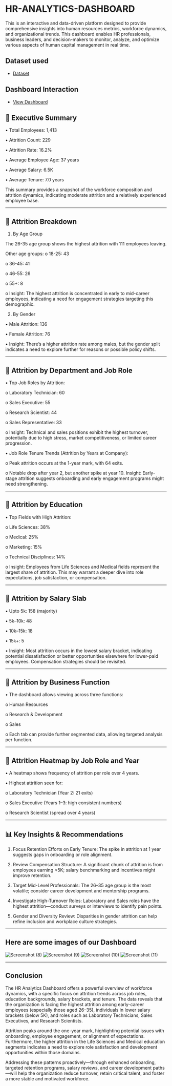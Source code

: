 # HR-ANALYTICS-DASHBOARD
This is an interactive and data-driven platform designed to provide comprehensive insights into human resources metrics, workforce dynamics, and organizational trends. This dashboard enables HR professionals, business leaders, and decision-makers to monitor, analyze, and optimize various aspects of human capital management in real time.
## Dataset used
- <a href="https://github.com/CharulAgarwal07/HR-ANALYTICS-DASHBOARD/blob/main/HR_Analytics.csv">Dataset</a>
## Dashboard Interaction
- <a href="https://github.com/CharulAgarwal07/HR-ANALYTICS-DASHBOARD/blob/main/HR%20analytics%20Dash%20board.pbix">View Dashboard</a>
## 🔹 Executive Summary
•	Total Employees: 1,413
	
•	Attrition Count: 229
	
•	Attrition Rate: 16.2%
	
•	Average Employee Age: 37 years
	
•	Average Salary: 6.5K
	
•	Average Tenure: 7.0 years
	
This summary provides a snapshot of the workforce composition and attrition dynamics, indicating moderate attrition and a relatively experienced employee base.
________________________________________
## 🔹 Attrition Breakdown
1. By Age Group
	
The 26-35 age group shows the highest attrition with 111 employees leaving.

Other age groups:
o	18-25: 43

o	36-45: 41
	
o	46-55: 26
	
o	55+: 8

o	Insight: The highest attrition is concentrated in early to mid-career employees, indicating a need for engagement strategies targeting this demographic.

2. By Gender
	
•	Male Attrition: 136
	
•	Female Attrition: 76

•	Insight: There’s a higher attrition rate among males, but the gender split indicates a need to explore further for reasons or possible policy shifts.
________________________________________
## 🔹 Attrition by Department and Job Role
•	Top Job Roles by Attrition:

o	Laboratory Technician: 60
	
o	Sales Executive: 55
	
o	Research Scientist: 44
	
o	Sales Representative: 33

o	Insight: Technical and sales positions exhibit the highest turnover, potentially due to high stress, market competitiveness, or limited career progression.

•	Job Role Tenure Trends (Attrition by Years at Company):
	
o	Peak attrition occurs at the 1-year mark, with 64 exits.
	
o	Notable drop after year 2, but another spike at year 10. Insight: Early-stage attrition suggests onboarding and early engagement programs might need strengthening.
________________________________________
## 🔹 Attrition by Education

•	Top Fields with High Attrition:
	
o	Life Sciences: 38%
	
o	Medical: 25%
	
o	Marketing: 15%
	
o	Technical Disciplines: 14%

o	Insight: Employees from Life Sciences and Medical fields represent the largest share of attrition. This may warrant a deeper dive into role expectations, job satisfaction, or compensation.
________________________________________
## 🔹 Attrition by Salary Slab
	
•	Upto 5k: 158 (majority)
	
•	5k–10k: 48
	
•	10k–15k: 18

•	15k+: 5

•	Insight: Most attrition occurs in the lowest salary bracket, indicating potential dissatisfaction or better opportunities elsewhere for lower-paid employees. Compensation strategies should be revisited.
________________________________________
## 🔹 Attrition by Business Function

•	The dashboard allows viewing across three functions:
	
o	Human Resources

o	Research & Development
	
o	Sales

o	Each tab can provide further segmented data, allowing targeted analysis per function.
________________________________________
## 🔹 Attrition Heatmap by Job Role and Year
	
•	A heatmap shows frequency of attrition per role over 4 years.
	
•	Highest attrition seen for:
	
o	Laboratory Technician (Year 2: 21 exits)
	
o	Sales Executive (Years 1–3: high consistent numbers)

o	Research Scientist (spread over 4 years)
________________________________________
## 📊 Key Insights & Recommendations
	
1.	Focus Retention Efforts on Early Tenure: The spike in attrition at 1 year suggests gaps in onboarding or role alignment.
	
2.	Review Compensation Structure: A significant chunk of attrition is from employees earning <5K; salary benchmarking and incentives might improve retention.
	
3.	Target Mid-Level Professionals: The 26–35 age group is the most volatile; consider career development and mentorship programs.
	
4.	Investigate High-Turnover Roles: Laboratory and Sales roles have the highest attrition—conduct surveys or interviews to identify pain points.
	
5.	Gender and Diversity Review: Disparities in gender attrition can help refine inclusion and workplace culture strategies.
_________________________________________
## Here are some images of our Dashboard
![Screenshot (8)](https://github.com/user-attachments/assets/2894f857-5b4a-4c47-b3b7-eb9a3ec44305)
![Screenshot (9)](https://github.com/user-attachments/assets/c88fdd23-a8ac-4202-9c59-4f22002bcf36)
![Screenshot (10)](https://github.com/user-attachments/assets/556068b7-b6c9-4c45-9dd5-2883e6e43acd)
![Screenshot (11)](https://github.com/user-attachments/assets/b48f2242-3b31-49a5-970e-61121bd35522)
_________________________________________
## Conclusion
The HR Analytics Dashboard offers a powerful overview of workforce dynamics, with a specific focus on attrition trends across job roles, education backgrounds, salary brackets, and tenure. The data reveals that the organization is facing the highest attrition among early-career employees (especially those aged 26–35), individuals in lower salary brackets (below 5K), and roles such as Laboratory Technicians, Sales Executives, and Research Scientists.

Attrition peaks around the one-year mark, highlighting potential issues with onboarding, employee engagement, or alignment of expectations. Furthermore, the higher attrition in the Life Sciences and Medical education segments indicates a need to explore role satisfaction and development opportunities within those domains.

Addressing these patterns proactively—through enhanced onboarding, targeted retention programs, salary reviews, and career development paths—will help the organization reduce turnover, retain critical talent, and foster a more stable and motivated workforce.







